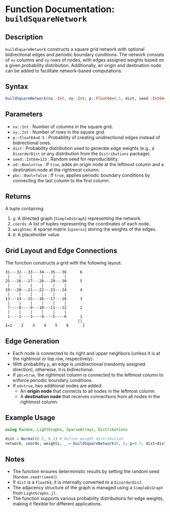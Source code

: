 # Function Documentation: `buildSquareNetwork`

## Description
`buildSquareNetwork` constructs a square grid network with optional bidirectional edges and periodic boundary conditions. The network consists of `nx` columns and `ny` rows of nodes, with edges assigned weights based on a given probability distribution. Additionally, an origin and destination node can be added to facilitate network-based computations.

## Syntax
```julia
buildSquareNetwork(nx::Int, ny::Int; p::Float64=0.5, dist, seed::Int64=123, od::Bool=true, pbc::Bool=false) -> (g, coords, weightmx, 0)
```

## Parameters
- `nx::Int` : Number of columns in the square grid.
- `ny::Int` : Number of rows in the square grid.
- `p::Float64=0.5` : Probability of creating unidirectional edges instead of bidirectional ones.
- `dist` : Probability distribution used to generate edge weights (e.g., a `DisorderDist` or any distribution from the `Distributions` package).
- `seed::Int64=123` : Random seed for reproducibility.
- `od::Bool=true` : If `true`, adds an origin node at the leftmost column and a destination node at the rightmost column.
- `pbc::Bool=false` : If `true`, applies periodic boundary conditions by connecting the last column to the first column.

## Returns
A tuple containing:
1. `g`: A directed graph (`SimpleDiGraph`) representing the network.
2. `coords`: A list of tuples representing the coordinates of each node.
3. `weightmx`: A sparse matrix (`spzeros`) storing the weights of the edges.
4. `0`: A placeholder value.

## Grid Layout and Edge Connections
The function constructs a grid with the following layout:
```
31---32---33---34---35---36      6
 |    |    |    |    |    |
25---26---27---28---29---30      5
 |    |    |    |    |    |
19---20---21---22---23---24      4
 |    |    |    |    |    |
13---14---15---16---17---18      3
 |    |    |    |    |    |
 7----8----9---10---11---12      2
 |    |    |    |    |    |
 1----2----3----4----5----6      1
                                ||
I=1    2    3    4    5    6      J
```

## Edge Generation
- Each node is connected to its right and upper neighbors (unless it is at the rightmost or top row, respectively).
- With probability `p`, an edge is unidirectional (randomly assigned direction), otherwise, it is bidirectional.
- If `pbc=true`, the rightmost column is connected to the leftmost column to enforce periodic boundary conditions.
- If `od=true`, two additional nodes are added:
  - An **origin node** that connects to all nodes in the leftmost column.
  - A **destination node** that receives connections from all nodes in the rightmost column.

## Example Usage
```julia
using Random, LightGraphs, SparseArrays, Distributions

dist = Normal(0.5, 0.1) # Define weight distribution
network, coords, weights, _ = buildSquareNetwork(6, 6; p=0.7, dist=dist, seed=42, od=true, pbc=true)
```

## Notes
- The function ensures deterministic results by setting the random seed (`Random.seed!(seed)`).
- If `dist` is a `Float64`, it is internally converted to a `DisorderDist`.
- The adjacency structure of the graph is managed using a `SimpleDiGraph` from `LightGraphs.jl`.
- The function supports various probability distributions for edge weights, making it flexible for different applications.
